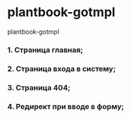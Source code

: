 # plantbook-gotmpl
plantbook-gotmpl

### 1. Страница главная;
### 2. Страница входа в систему;
### 3. Страница 404;
### 4. Редирект при вводе в форму;